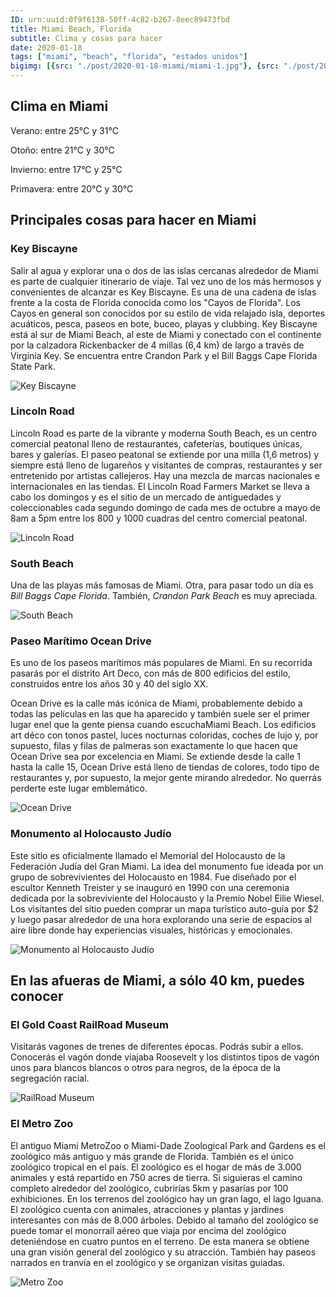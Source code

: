 ```yaml
---
ID: urn:uuid:0f9f6138-50ff-4c82-b267-8eec89473fbd
title: Miami Beach, Florida
subtitle: Clima y cosas para hacer
date: 2020-01-18
tags: ["miami", "beach", "florida", "estados unidos"]
bigimg: [{src: "./post/2020-01-18-miami/miami-1.jpg"}, {src: "./post/2020-01-18-miami/miami-2.jpg"}, {src: "./post/2020-01-18-miami/miami-3.jpg"}]
---
```


## Clima en Miami
Verano: entre 25°C y 31°C

Otoño: entre 21°C y 30°C

Invierno: entre 17°C y 25°C

Primavera: entre 20°C y 30°C


## Principales cosas para hacer en Miami

### Key Biscayne
Salir al agua y explorar una o dos de las islas cercanas alrededor de Miami es parte de cualquier itinerario de viaje. Tal vez uno de los más hermosos y convenientes de alcanzar es Key Biscayne. Es una de una cadena de islas frente a la costa de Florida conocida como los "Cayos de Florida". Los Cayos en general son conocidos por su estilo de vida relajado isla, deportes acuáticos, pesca, paseos en bote, buceo, playas y clubbing.  Key Biscayne está al sur de Miami Beach, al este de Miami y conectado con el continente por la calzadora Rickenbacker de 4 millas (6,4 km) de largo a través de Virginia Key. Se encuentra entre Crandon Park y el Bill Baggs Cape Florida State Park.

![Key Biscayne](https://images.unsplash.com/photo-1552234187-d9caaef9f7ca?w=640)

### Lincoln Road
Lincoln Road es parte de la vibrante y moderna South Beach, es un centro comercial peatonal lleno de restaurantes, cafeterías, boutiques únicas, bares y galerías. El paseo peatonal se extiende por una milla (1,6 metros) y siempre está lleno de lugareños y visitantes de compras, restaurantes y ser entretenido por artistas callejeros. Hay una mezcla de marcas nacionales e internacionales en las tiendas. El Lincoln Road Farmers Market se lleva a cabo los domingos y es el sitio de un mercado de antiguedades y coleccionables cada segundo domingo de cada mes de octubre a mayo de 8am a 5pm entre los 800 y 1000 cuadras del centro comercial peatonal.

![Lincoln Road](https://images.unsplash.com/photo-1537803577687-d5baa3adab43?w=640)

### South Beach
Una de las playas más famosas de Miami. Otra, para pasar todo un día es *Bill Baggs Cape Florida*. También, *Crandon Park Beach* es muy apreciada.

![South Beach](https://images.unsplash.com/photo-1562606596-8655c8b14b95?w=640)

### Paseo Marítimo Ocean Drive
Es uno de los paseos marítimos más populares de Miami. En su recorrida pasarás por el distrito Art Deco, con más de 800 edificios del estilo, construidos entre los años 30 y 40 del siglo XX.

Ocean Drive es la calle más icónica de Miami, probablemente debido a todas las películas en las que ha aparecido y también suele ser el primer lugar enel que la gente piensa cuando escuchaMiami Beach. Los edificios art déco con tonos pastel, luces nocturnas coloridas, coches de lujo y, por supuesto, filas y filas de palmeras son exactamente lo que hacen que Ocean Drive sea por excelencia en Miami. Se extiende desde la calle 1 hasta la calle 15, Ocean Drive está lleno de tiendas de colores, todo tipo de restaurantes y, por supuesto, la mejor gente mirando alrededor.
No querrás perderte este lugar emblemático.


![Ocean Drive](https://images.unsplash.com/photo-1581343581375-7124700aefbc?w=640)

### Monumento al Holocausto Judío
Este sitio es oficialmente llamado el Memorial del Holocausto de la Federación Judía del Gran Miami. La idea del monumento fue ideada por un grupo de sobrevivientes del Holocausto en 1984. Fue diseñado por el escultor Kenneth Treister y se inauguró en 1990 con una ceremonia dedicada por la sobreviviente del Holocausto y la Premio Nobel Eilie Wiesel. Los visitantes del sitio pueden comprar un mapa turístico auto-guía por $2 y luego pasar alrededor de una hora explorando una serie de espacios al aire libre donde hay experiencias visuales, históricas y emocionales.

![Monumento al Holocausto Judío](https://images.unsplash.com/photo-1595987388585-8ac356328018?w=640)

## En las afueras de Miami, a sólo 40 km, puedes conocer

### El Gold Coast RailRoad Museum
Visitarás vagones de trenes de diferentes épocas. Podrás subir a ellos. Conocerás el vagón donde viajaba Roosevelt y los distintos tipos de vagón unos para blancos blancos o otros para negros, de la época de la segregación racial.

![RailRoad Museum](https://images.unsplash.com/photo-1557133285-a2b6b21f6e13?w=640)

### El Metro Zoo
El antiguo Miami MetroZoo o Miami-Dade Zoological Park and Gardens es el zoológico más antiguo y más grande de Florida. También es el único zoológico tropical en el país. El zoológico es el hogar de más de 3.000 animales y está repartido en 750 acres de tierra. Si siguieras el camino completo alrededor del zoológico, cubrirías 5km y pasarías por 100 exhibiciones. En los terrenos del zoológico hay un gran lago, el lago Iguana.  El zoológico cuenta con animales, atracciones y plantas y jardines interesantes con más de 8.000 árboles. Debido al tamaño del zoológico se puede tomar el monorraíl aéreo que viaja por encima del zoológico deteniéndose en cuatro puntos en el terreno. De esta manera se obtiene una gran visión general del zoológico y su atracción. También hay paseos narrados en tranvía en el zoológico y se organizan visitas guiadas.

![Metro Zoo](https://images.unsplash.com/photo-1605203282267-58fe1b75863e?w=640)
